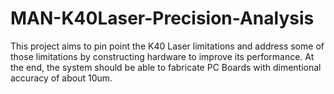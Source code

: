 # MAN-K40Laser-Precision-Analysis
This project aims to pin point the K40 Laser limitations and address some of those limitations by constructing hardware to improve its performance. At the end, the system should be able to fabricate PC Boards with dimentional accuracy of about 10um.
